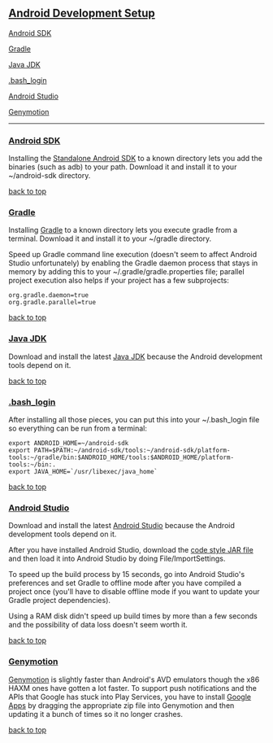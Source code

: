 ## [Android Development Setup](id:tableOfContents)<a name="tableOfContents"></a>

[Android SDK](#androidsdk)

[Gradle](#gradle)

[Java JDK](#javajdk)

[.bash_login](#bashlogin)

[Android Studio](#androidstudio)

[Genymotion](#genymotion)

***
### [Android SDK](id:androidsdk)<a name="androidsdk"></a> 
Installing the [Standalone Android SDK](https://developer.android.com/sdk/index.html#Other) to a known directory lets you add the binaries (such as adb) to your path.
Download it and install it to your ~/android-sdk directory.

[back to top](#tableOfContents)

### [Gradle](id:gradle)<a name="gradle"></a> 
Installing [Gradle](https://gradle.org/downloads/) to a known directory lets you execute gradle from a terminal.
Download it and install it to your ~/gradle directory.

Speed up Gradle command line execution (doesn't seem to affect Android Studio unfortunately) by enabling the Gradle daemon process that stays in memory by adding this to your ~/.gradle/gradle.properties file; parallel project execution also helps if your project has a few subprojects:

	org.gradle.daemon=true
	org.gradle.parallel=true

[back to top](#tableOfContents)

### [Java JDK](id:javajdk)<a name="javajdk"></a> 
Download and install the latest [Java JDK](http://www.oracle.com/technetwork/java/javase/downloads/jdk8-downloads-2133151.html)
because the Android development tools depend on it.

[back to top](#tableOfContents)

### [.bash_login](id:bashlogin)<a name="bashlogin"></a> 
After installing all those pieces, you can put this into your ~/.bash_login file so everything can be run from a terminal:

	export ANDROID_HOME=~/android-sdk
	export PATH=$PATH:~/android-sdk/tools:~/android-sdk/platform-tools:~/gradle/bin:$ANDROID_HOME/tools:$ANDROID_HOME/platform-tools:~/bin:.
	export JAVA_HOME=`/usr/libexec/java_home`

[back to top](#tableOfContents)

### [Android Studio](id:androidstudio)<a name="androidstudio"></a> 
Download and install the latest [Android Studio](https://developer.android.com/sdk/index.html)
because the Android development tools depend on it.

After you have installed Android Studio, download the [code style JAR file](https://github.com/Raizlabs/Raizlabs-Android-Style/blob/master/rz-android-java-code-style.jar) and then load it into Android Studio by doing File/ImportSettings.

To speed up the build process by 15 seconds, go into Android Studio's preferences and set Gradle to offline mode after you have compiled a project once (you'll have to disable offline mode if you want to update your Gradle project dependencies).

Using a RAM disk didn't speed up build times by more than a few seconds and the possibility of data loss doesn't seem worth it.

[back to top](#tableOfContents)

### [Genymotion](id:Genymotion)<a name="Genymotion"></a> 

[Genymotion](https://www.genymotion.com/#!/) is slightly faster than Android's AVD emulators though the x86 HAXM 
ones have gotten a lot faster.  To support push notifications and the APIs that Google has stuck into Play Services,
you have to install [Google Apps](https://gist.github.com/wbroek/9321145) by dragging the appropriate zip file into
Genymotion and then updating it a bunch of times so it no longer crashes.

[back to top](#tableOfContents)


